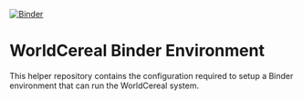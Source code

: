 [![Binder](https://replay.notebooks.egi.eu/badge_logo.svg)](https://replay.notebooks.egi.eu/v2/gh/WorldCereal/worldcereal-binder/HEAD)
# WorldCereal Binder Environment 
This helper repository contains the configuration required to setup a Binder environment that can run the WorldCereal system.
